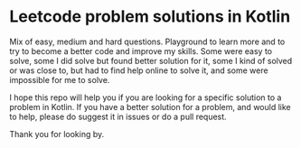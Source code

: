 # Leetcode problem solutions in Kotlin

Mix of easy, medium and hard questions. Playground to learn more and to try to become a better code and improve my skills. Some were easy to solve, some I did solve but found better solution for it, some I kind of solved or was close to, but had to find help online to solve it, and some were impossible for me to solve.

I hope this repo will help you if you are looking for a specific solution to a problem in Kotlin. If you have a better solution for a problem, and would like to help, please do suggest it in issues or do a pull request. 

Thank you for looking by.
